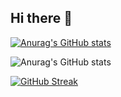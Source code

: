 ## Hi there 👋

<!--
**antonchgr/antonchgr** is a ✨ _special_ ✨ repository because its `README.md` (this file) appears on your GitHub profile.

Here are some ideas to get you started:

- 🔭 I’m currently working on ...
- 🌱 I’m currently learning ...
- 👯 I’m looking to collaborate on ...
- 🤔 I’m looking for help with ...
- 💬 Ask me about ...
- 📫 How to reach me: ...
- 😄 Pronouns: ...
- ⚡ Fun fact: ...
-->
[![Anurag's GitHub stats](https://github-readme-stats.vercel.app/api?username=antonchgr)](https://github.com/anuraghazra/github-readme-stats)


![Anurag's GitHub stats](https://github-readme-stats.vercel.app/api?username=antonchgr&show_icons=true&theme=transparent)

[![GitHub Streak](https://github-readme-streak-stats.herokuapp.com?user=antonchgr&theme=prussian)](https://git.io/streak-stats)
